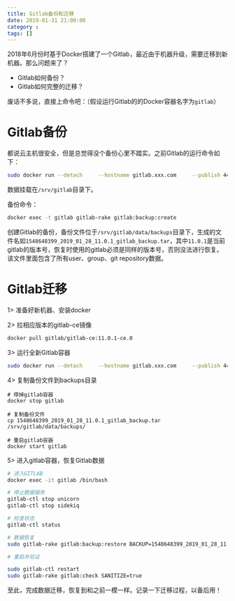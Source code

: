 ```yaml
---
title: Gitlab备份和迁移
date: 2019-01-31 21:00:00
category :
tags: []
---
```


2018年6月份时基于Docker搭建了一个Gitlab，最近由于机器升级，需要迁移到新机器。那么问题来了？

- Gitlab如何备份？
- Gitlab如何完整的迁移？

废话不多说，直接上命令吧：（假设运行Gitlab的的Docker容器名字为`gitlab`）

# Gitlab备份

都说云主机很安全，但是总觉得没个备份心里不踏实。之前Gitlab的运行命令如下：

```bash
sudo docker run --detach     --hostname gitlab.xxx.com     --publish 443:443 --publish 80:80 --publish 1024:1024     --name gitlab     --restart always     --volume /srv/gitlab/config:/etc/gitlab     --volume /srv/gitlab/logs:/var/log/gitlab     --volume /srv/gitlab/data:/var/opt/gitlab     docker.io/gitlab/gitlab-ce:latest
```

数据挂载在`/srv/gitlab`目录下。


备份命令：

```bash
docker exec -t gitlab gitlab-rake gitlab:backup:create
```

创建Gitlab的备份，备份文件位于`/srv/gitlab/data/backups`目录下，生成的文件名如`1548648399_2019_01_28_11.0.1_gitlab_backup.tar`，其中`11.0.1`是当前gitlab的版本号，恢复时使用的gitlab必须是同样的版本号，否则没法进行恢复。该文件里面包含了所有user、group、git repository数据。

# Gitlab迁移

1> 准备好新机器、安装docker

2> 拉相应版本的gitlab-ce镜像

```bash
docker pull gitlab/gitlab-ce:11.0.1-ce.0
```
3> 运行全新Gitlab容器

```bash
sudo docker run --detach     --hostname gitlab.xxx.com     --publish 443:443 --publish 80:80 --publish 1024:1024     --name gitlab     --restart always     --volume /srv/gitlab/config:/etc/gitlab     --volume /srv/gitlab/logs:/var/log/gitlab     --volume /srv/gitlab/data:/var/opt/gitlab     docker.io/gitlab/gitlab-ce:11.0.1-ce.0
```

4> 复制备份文件到backups目录

```
# 停掉gitlab容器
docker stop gitlab

# 复制备份文件
cp 1548648399_2019_01_28_11.0.1_gitlab_backup.tar /srv/gitlab/data/backups/

# 重启gitlab容器
docker start gitlab
```

5> 进入gitlab容器，恢复Gitlab数据

```bash
# 进入GITLAB
docker exec -it gitlab /bin/bash

# 停止数据服务
gitlab-ctl stop unicorn
gitlab-ctl stop sidekiq

# 检查状态
gitlab-ctl status

# 数据恢复
sudo gitlab-rake gitlab:backup:restore BACKUP=1548648399_2019_01_28_11.0.1

# 重启并验证

sudo gitlab-ctl restart
sudo gitlab-rake gitlab:check SANITIZE=true

```

至此，完成数据迁移，恢复到和之前一模一样。记录一下迁移过程，以备后用！


